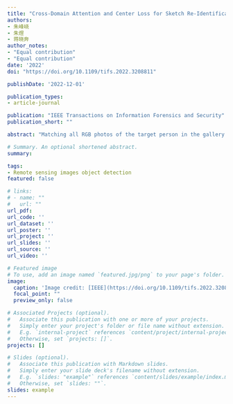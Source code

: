 ```yaml
---
title: "Cross-Domain Attention and Center Loss for Sketch Re-Identification"
authors:
- 朱峰峣
- 朱煜
- 蒋晓奔
author_notes:
- "Equal contribution"
- "Equal contribution"
date: '2022'
doi: "https://doi.org/10.1109/tifs.2022.3208811"

publishDate: '2022-12-01'

publication_types:
- article-journal

publication: "IEEE Transactions on Information Forensics and Security"
publication_short: ""

abstract: "Matching all RGB photos of the target person in the gallery database with the full-body sketch image drawn by the professional is defined as Sketch re-identification (Sketch Re-id). The big gap between the sketch domain and RGB domain makes Sketch Re-id challenging. This paper addresses the problem by proposing a new framework to obtain domain-invariant features, which uses CNN as the backbone. To make the model focus more on the regions related to the sketch image in the RGB photo, we propose a novel cross-domain attention (CDA) mechanism. It uses different ways of splitting feature maps in its two branches and calculates the relationship between different parts in the sketch images and RGB photos. Moreover, we designed the cross-domain center loss (CDC), which breaks through the limitations that datasets need to be in the same domain in the traditional center loss. It effectively reduces the gap between two domains and makes the features with the same ID closer. The experiment is performed on the Sketch Re-id dataset. Each person has one sketch image and two RGB photos. To evaluate the generalization, we also experimented on two popular sketch-photo face datasets. The result in the Sketch Re-id dataset shows the model performs 3.7% higher than the previous methods. And the result in the CUHK student dataset performs 0.38% higher than the state-of-the-art methods."

# Summary. An optional shortened abstract.
summary: 

tags:
- Remote sensing images object detection
featured: false

# links:
# - name: ""
#   url: ""
url_pdf: 
url_code: ''
url_dataset: ''
url_poster: ''
url_project: ''
url_slides: ''
url_source: ''
url_video: ''

# Featured image
# To use, add an image named `featured.jpg/png` to your page's folder. 
image:
  caption: 'Image credit: [IEEE](https://doi.org/10.1109/tifs.2022.3208811)'
  focal_point: ""
  preview_only: false

# Associated Projects (optional).
#   Associate this publication with one or more of your projects.
#   Simply enter your project's folder or file name without extension.
#   E.g. `internal-project` references `content/project/internal-project/index.md`.
#   Otherwise, set `projects: []`.
projects: []

# Slides (optional).
#   Associate this publication with Markdown slides.
#   Simply enter your slide deck's filename without extension.
#   E.g. `slides: "example"` references `content/slides/example/index.md`.
#   Otherwise, set `slides: ""`.
slides: example
---
```


